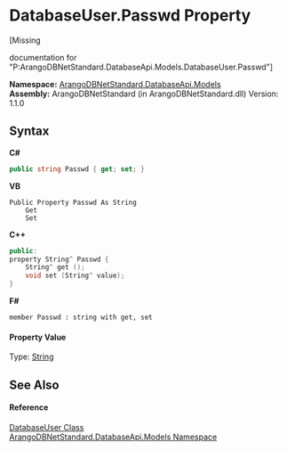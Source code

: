 # DatabaseUser.Passwd Property 
 

\[Missing <summary> documentation for "P:ArangoDBNetStandard.DatabaseApi.Models.DatabaseUser.Passwd"\]

**Namespace:**&nbsp;<a href="e5881068-7aa9-3b9e-6254-e9d29145ad7d">ArangoDBNetStandard.DatabaseApi.Models</a><br />**Assembly:**&nbsp;ArangoDBNetStandard (in ArangoDBNetStandard.dll) Version: 1.1.0

## Syntax

**C#**<br />
``` C#
public string Passwd { get; set; }
```

**VB**<br />
``` VB
Public Property Passwd As String
	Get
	Set
```

**C++**<br />
``` C++
public:
property String^ Passwd {
	String^ get ();
	void set (String^ value);
}
```

**F#**<br />
``` F#
member Passwd : string with get, set

```


#### Property Value
Type: <a href="https://docs.microsoft.com/dotnet/api/system.string" target="_blank" rel="noopener noreferrer">String</a>

## See Also


#### Reference
<a href="e5823c7f-cb44-4c08-61a1-680b4cc3b8b8">DatabaseUser Class</a><br /><a href="e5881068-7aa9-3b9e-6254-e9d29145ad7d">ArangoDBNetStandard.DatabaseApi.Models Namespace</a><br />